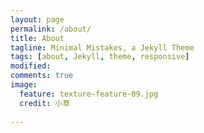 ```yaml
---
layout: page
permalink: /about/
title: About
tagline: Minimal Mistakes, a Jekyll Theme
tags: [about, Jekyll, theme, responsive]
modified: 
comments: true
image:
  feature: texture-feature-09.jpg
  credit: 小草                      
  
---
```

